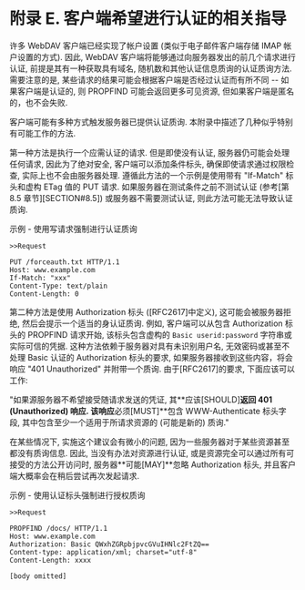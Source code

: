 # 附录 E. 客户端希望进行认证的相关指导

许多 WebDAV 客户端已经实现了帐户设置 (类似于电子邮件客户端存储 IMAP 帐户设置的方式).
因此, WebDAV 客户端将能够通过向服务器发出的前几个请求进行认证,
前提是其有一种获取具有域名, 随机数和其他认证信息质询的认证质询方法.
需要注意的是, 某些请求的结果可能会根据客户端是否经过认证而有所不同
-- 如果客户端是认证的, 则 PROPFIND 可能会返回更多可见资源, 但如果客户端是匿名的，也不会失败.

客户端可能有多种方式触发服务器已提供认证质询. 本附录中描述了几种似乎特别有可能工作的方法.

第一种方法是执行一个应需认证的请求. 但是即使没有认证, 服务器仍可能会处理任何请求,
因此为了绝对安全, 客户端可以添加条件标头, 确保即使请求通过权限检查, 实际上也不会由服务器处理.
遵循此方法的一个示例是使用带有 "If-Match" 标头和虚构 ETag 值的 PUT 请求.
如果服务器在测试条件之前不测试认证 (参考[第 8.5 章节][SECTION#8.5]) 或服务器不需要测试认证,
则此方法可能无法导致认证质询.

示例 - 使用写请求强制进行认证质询

```http
>>Request

PUT /forceauth.txt HTTP/1.1
Host: www.example.com
If-Match: "xxx"
Content-Type: text/plain
Content-Length: 0
```

第二种方法是使用 Authorization 标头 ([RFC2617]中定义), 这可能会被服务器拒绝,
然后会提示一个适当的身认证质询. 例如, 客户端可以从包含 Authorization 标头的 PROPFIND
请求开始, 该标头包含虚构的 `Basic userid:password` 字符串或实际可信的凭据.
这种方法依赖于服务器对具有未识别用户名, 无效密码或甚至不处理 Basic 认证的 Authorization
标头的要求, 如果服务器接收到这些内容，将会响应 "401 Unauthorized" 并附带一个质询.
由于[RFC2617]的要求, 下面应该可以工作:

"如果源服务器不希望接受随请求发送的凭证, 其**应该[SHOULD]**返回 401 (Unauthorized) 响应.
该响应**必须[MUST]**包含 WWW-Authenticate 标头字段, 其中包含至少一个适用于所请求资源的
(可能是新的) 质询."

在某些情况下, 实施这个建议会有微小的问题, 因为一些服务器对于某些资源甚至都没有质询信息.
因此, 当没有办法对资源进行认证, 或是资源完全可以通过所有可接受的方法公开访问时,
服务器**可能[MAY]**忽略 Authorization 标头, 并且客户端大概率会在稍后尝试再次发起请求.

示例 - 使用认证标头强制进行授权质询

```http
>>Request

PROPFIND /docs/ HTTP/1.1
Host: www.example.com
Authorization: Basic QWxhZGRpbjpvcGVuIHNlc2FtZQ==
Content-type: application/xml; charset="utf-8"
Content-Length: xxxx

[body omitted]
```
